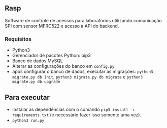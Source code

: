 ## Rasp

Software de controle de acessos para laboratórios utilizando comunicação SPI com sensor MFRC522 e acesso à API do backend.

### Requisitos
- Python3
- Gerenciador de pacotes Python: pip3
- Banco de dados MySQL
- Alterar as configurações do banco em `config.py`
- após configurar o banco de dados, executar as migrações: `python3 migrate.py db init`, `python3 migrate.py db migrate` e `python3 migrate.py db upgrade` 


## Para executar
- Instalar as dependências com o comando `pip3 install -r requirements.txt` (é necessário fazer isso somente uma vez).
- `python3 run.py`